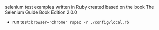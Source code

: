 selenium test examples written in Ruby created based on the book The Selenium Guide Book Edition 2.0.0

* run test: `browser='chrome' rspec -r ./config/local.rb`

